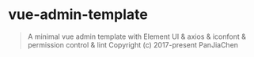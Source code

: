 # vue-admin-template
> A minimal vue admin template with Element UI & axios & iconfont & permission control & lint
Copyright (c) 2017-present PanJiaChen
